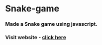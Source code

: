 # Snake-game

### Made a Snake game using javascript.

### Visit website - [click here]( https://goswamiakash.github.io/Snake-game/)

<br/>

